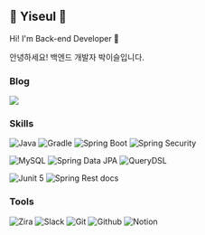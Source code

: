 <div align="">
  
<!--   <img align="right" width="350px" src="https://github-readme-stats.vercel.app/api?username=Yiseull"/> -->

  ## 🍒 Yiseul 🍒
 
  Hi! I'm Back-end Developer 👋

  안녕하세요! 백엔드 개발자 박이슬입니다.

  ### Blog

  <a href="https://yiseull.tistory.com"><img src="https://img.shields.io/badge/yiseul.log-000000?style=for-the-badge&logo=Tistory&logoColor=white"/></a>
  
<!-- </div>

<div align=""> -->
  
<!--   <img align="right" src="http://mazassumnida.wtf/api/v2/generate_badge?boj=omjl5123"/> -->
  
  ### Skills
  
  ![Java](https://img.shields.io/badge/java17-%23ED8B00.svg?style=for-the-badge&logo=openjdk&logoColor=white)
  ![Gradle](https://img.shields.io/badge/Gradle-02303A.svg?style=for-the-badge&logo=Gradle&logoColor=white)
  ![Spring Boot](https://img.shields.io/badge/spring_boot-6DB33F.svg?style=for-the-badge&logo=springboot&logoColor=white)
  ![Spring Security](https://img.shields.io/badge/spring_security-6DB33F.svg?style=for-the-badge&logo=springsecurity&logoColor=white)

  ![MySQL](https://img.shields.io/badge/mysql-4479A1.svg?style=for-the-badge&logo=mysql&logoColor=white)
  ![Spring Data JPA](https://img.shields.io/badge/Spring_Data_JPA-6DB33F?style=for-the-badge&logo=spring&logoColor=white)
  ![QueryDSL](https://img.shields.io/badge/QueryDSL-1C9AD6?style=for-the-badge&logo=querydsl&logoColor=white)

  ![Junit 5](https://img.shields.io/badge/junit5-25A162?style=for-the-badge&logo=junit5&logoColor=white)
  ![Spring Rest docs](https://img.shields.io/badge/Spring_Rest_Docs-6DB33F?style=for-the-badge&logo=spring&logoColor=white)  

  ### Tools
 
  ![Zira](https://img.shields.io/badge/jira-0052CC?style=for-the-badge&logo=jira&logoColor=white)
  ![Slack](https://img.shields.io/badge/Slack-4A154B?style=for-the-badge&logo=slack&logoColor=white)
  ![Git](https://img.shields.io/badge/Git-F05032.svg?style=for-the-badge&logo=Git&logoColor=white)
  ![Github](https://img.shields.io/badge/Github-181717.svg?style=for-the-badge&logo=Github&logoColor=white)
  ![Notion](https://img.shields.io/badge/Notion-%23000000.svg?style=for-the-badge&logo=notion&logoColor=white)
  

</div>
